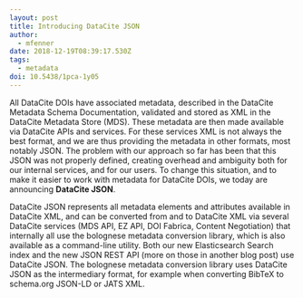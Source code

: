 ```yaml
---
layout: post
title: Introducing DataCite JSON
author:
  - mfenner
date: 2018-12-19T08:39:17.530Z
tags:
  - metadata
doi: 10.5438/1pca-1y05
---
```

All DataCite DOIs have associated metadata, described in the DataCite Metadata Schema Documentation, validated and stored as XML in the DataCite Metadata Store (MDS). These metadata are then made available via DataCite APIs and services. For these services XML is not always the best format, and we are thus providing the metadata in other formats, most notably JSON. The problem with our approach so far has been that this JSON was not properly defined, creating overhead and ambiguity both for our internal services, and for our users. To change this situation, and to make it easier to work with metadata for DataCite DOIs, we today are announcing **DataCite JSON**.

DataCite JSON represents all metadata elements and attributes available in DataCite XML, and can be converted from and to DataCite XML via several DataCite services (MDS API, EZ API, DOI Fabrica, Content Negotiation) that internally all use the bolognese metadata conversion library, which is also available as a command-line utility. Both our new Elasticsearch Search index and the new JSON REST API (more on those in another blog post) use DataCite JSON. The bolognese metadata conversion library uses DataCite JSON as the intermediary format, for example when converting BibTeX to schema.org JSON-LD or JATS XML.
